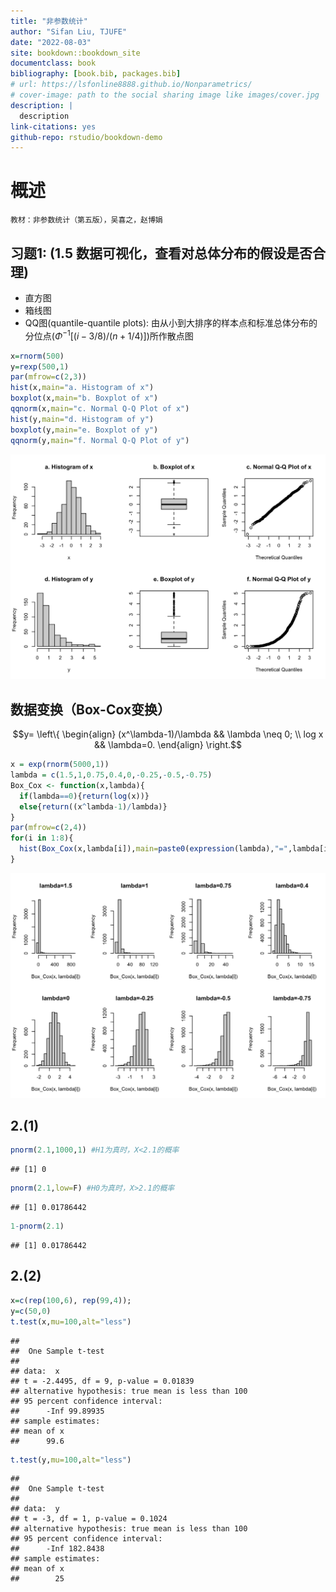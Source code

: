 ```yaml
--- 
title: "非参数统计"
author: "Sifan Liu, TJUFE"
date: "2022-08-03"
site: bookdown::bookdown_site
documentclass: book
bibliography: [book.bib, packages.bib]
# url: https://lsfonline8888.github.io/Nonparametrics/
# cover-image: path to the social sharing image like images/cover.jpg
description: |
  description
link-citations: yes
github-repo: rstudio/bookdown-demo
---
```



# 概述

    教材：非参数统计（第五版），吴喜之，赵博娟

## 习题1: (1.5 数据可视化，查看对总体分布的假设是否合理)

  - 直方图
  - 箱线图
  - QQ图(quantile-quantile plots): 由从小到大排序的样本点和标准总体分布的分位点($\Phi^{-1}[(i-3/8)/(n+1/4)]$)所作散点图 


```r
x=rnorm(500)
y=rexp(500,1)
par(mfrow=c(2,3))
hist(x,main="a. Histogram of x")
boxplot(x,main="b. Boxplot of x")
qqnorm(x,main="c. Normal Q-Q Plot of x")
hist(y,main="d. Histogram of y")
boxplot(y,main="e. Boxplot of y")
qqnorm(y,main="f. Normal Q-Q Plot of y")
```

<img src="index_files/figure-html/unnamed-chunk-1-1.png" width="672" />

## 数据变换（Box-Cox变换）

$$y= \left\{ \begin{align} (x^\lambda-1)/\lambda && \lambda \neq 0; \\ log x && \lambda=0. \end{align} \right.$$


```r
x = exp(rnorm(5000,1))
lambda = c(1.5,1,0.75,0.4,0,-0.25,-0.5,-0.75)
Box_Cox <- function(x,lambda){
  if(lambda==0){return(log(x))}
  else{return((x^lambda-1)/lambda)}
}
par(mfrow=c(2,4))
for(i in 1:8){
  hist(Box_Cox(x,lambda[i]),main=paste0(expression(lambda),"=",lambda[i]))
}
```

<img src="index_files/figure-html/unnamed-chunk-2-1.png" width="672" />

## 2.(1)


```r
pnorm(2.1,1000,1) #H1为真时，X<2.1的概率
```

```
## [1] 0
```

```r
pnorm(2.1,low=F) #H0为真时，X>2.1的概率
```

```
## [1] 0.01786442
```

```r
1-pnorm(2.1)
```

```
## [1] 0.01786442
```

## 2.(2)


```r
x=c(rep(100,6), rep(99,4));
y=c(50,0)
t.test(x,mu=100,alt="less")
```

```
## 
## 	One Sample t-test
## 
## data:  x
## t = -2.4495, df = 9, p-value = 0.01839
## alternative hypothesis: true mean is less than 100
## 95 percent confidence interval:
##      -Inf 99.89935
## sample estimates:
## mean of x 
##      99.6
```

```r
t.test(y,mu=100,alt="less")
```

```
## 
## 	One Sample t-test
## 
## data:  y
## t = -3, df = 1, p-value = 0.1024
## alternative hypothesis: true mean is less than 100
## 95 percent confidence interval:
##      -Inf 182.8438
## sample estimates:
## mean of x 
##        25
```




